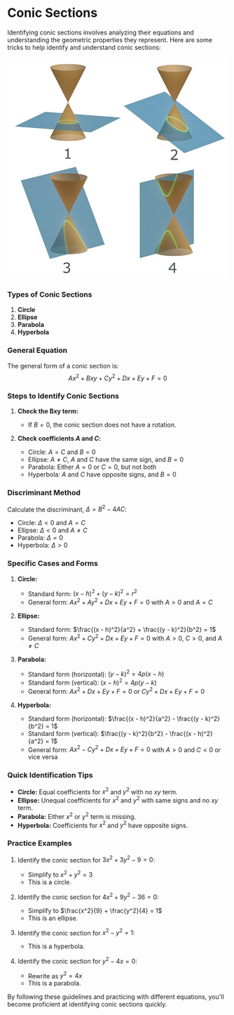# Conic Sections

Identifying conic sections involves analyzing their equations and understanding the geometric properties they represent. Here are some tricks to help identify and understand conic sections:

<div style="text-align: center;">

![Conic Sections](./images/conic_sections.png)

</div>

### Types of Conic Sections
1. **Circle**
2. **Ellipse**
3. **Parabola**
4. **Hyperbola**

### General Equation
The general form of a conic section is:
$$Ax^2 + Bxy + Cy^2 + Dx + Ey + F = 0$$

### Steps to Identify Conic Sections

1. **Check the Bxy term:**
   - If $B = 0$, the conic section does not have a rotation.

2. **Check coefficients $A$ and $C$:**
   - Circle: $A = C$ and $B = 0$
   - Ellipse: $A \neq C$, $A$ and $C$ have the same sign, and $B = 0$
   - Parabola: Either $A = 0$ or $C = 0$, but not both
   - Hyperbola: $A$ and $C$ have opposite signs, and $B = 0$

### Discriminant Method
Calculate the discriminant, $\Delta = B^2 - 4AC$:
- Circle: $\Delta < 0$ and $A = C$
- Ellipse: $\Delta < 0$ and $A \neq C$
- Parabola: $\Delta = 0$
- Hyperbola: $\Delta > 0$

### Specific Cases and Forms
1. **Circle:**
   - Standard form: $(x - h)^2 + (y - k)^2 = r^2$
   - General form: $Ax^2 + Ay^2 + Dx + Ey + F = 0$ with $A > 0$ and $A = C$

2. **Ellipse:**
   - Standard form: $\frac{(x - h)^2}{a^2} + \frac{(y - k)^2}{b^2} = 1$
   - General form: $Ax^2 + Cy^2 + Dx + Ey + F = 0$ with $A > 0$, $C > 0$, and $A \neq C$

3. **Parabola:**
   - Standard form (horizontal): $(y - k)^2 = 4p(x - h)$
   - Standard form (vertical): $(x - h)^2 = 4p(y - k)$
   - General form: $Ax^2 + Dx + Ey + F = 0$ or $Cy^2 + Dx + Ey + F = 0$

4. **Hyperbola:**
   - Standard form (horizontal): $\frac{(x - h)^2}{a^2} - \frac{(y - k)^2}{b^2} = 1$
   - Standard form (vertical): $\frac{(y - k)^2}{b^2} - \frac{(x - h)^2}{a^2} = 1$
   - General form: $Ax^2 - Cy^2 + Dx + Ey + F = 0$ with $A > 0$ and $C < 0$ or vice versa

### Quick Identification Tips
- **Circle:** Equal coefficients for $x^2$ and $y^2$ with no $xy$ term.
- **Ellipse:** Unequal coefficients for $x^2$ and $y^2$ with same signs and no $xy$ term.
- **Parabola:** Either $x^2$ or $y^2$ term is missing.
- **Hyperbola:** Coefficients for $x^2$ and $y^2$ have opposite signs.

### Practice Examples
1. Identify the conic section for $3x^2 + 3y^2 - 9 = 0$:
   - Simplify to $x^2 + y^2 = 3$
   - This is a circle.

2. Identify the conic section for $4x^2 + 9y^2 - 36 = 0$:
   - Simplify to $\frac{x^2}{9} + \frac{y^2}{4} = 1$
   - This is an ellipse.

3. Identify the conic section for $x^2 - y^2 = 1$:
   - This is a hyperbola.

4. Identify the conic section for $y^2 - 4x = 0$:
   - Rewrite as $y^2 = 4x$
   - This is a parabola.

By following these guidelines and practicing with different equations, you'll become proficient at identifying conic sections quickly.